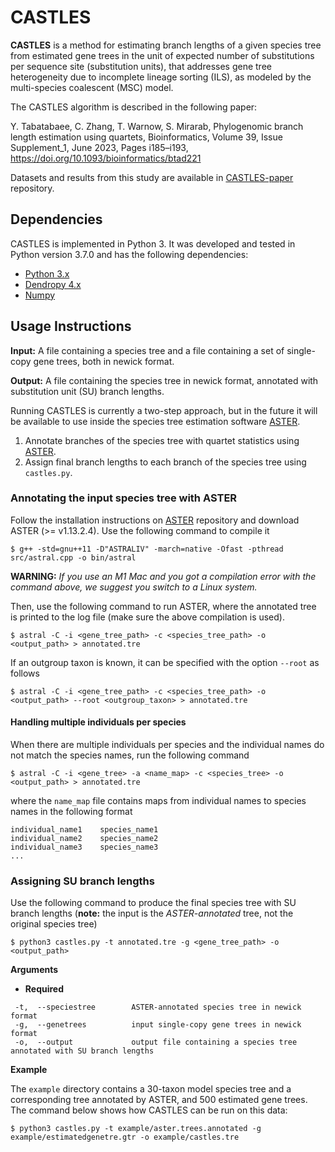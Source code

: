 # CASTLES

**CASTLES** is a method for estimating branch lengths of a given species tree from estimated gene trees in the unit of expected number of substitutions per sequence site (substitution units), that addresses gene tree heterogeneity due to incomplete lineage sorting (ILS), as modeled by the multi-species coalescent (MSC) model.

The CASTLES algorithm is described in the following paper:

Y. Tabatabaee, C. Zhang, T. Warnow, S. Mirarab, Phylogenomic branch length estimation using quartets, Bioinformatics, Volume 39, Issue Supplement_1, June 2023, Pages i185–i193, https://doi.org/10.1093/bioinformatics/btad221

Datasets and results from this study are available in [CASTLES-paper](https://github.com/ytabatabaee/CASTLES-paper/tree/main) repository.

## Dependencies
CASTLES is implemented in Python 3. It was developed and tested in Python version 3.7.0 and has the following dependencies:
- [Python 3.x](https://www.python.org)
- [Dendropy 4.x](https://dendropy.org/index.html)
- [Numpy](https://numpy.org)

## Usage Instructions

**Input:** A file containing a species tree and a file containing a set of single-copy gene trees, both in newick format.

**Output:** A file containing the species tree in newick format, annotated with substitution unit (SU) branch lengths.

Running CASTLES is currently a two-step approach, but in the future it will be available to use inside the species tree estimation software [ASTER](https://github.com/chaoszhang/ASTER).
1) Annotate branches of the species tree with quartet statistics using [ASTER](https://github.com/chaoszhang/ASTER).
2) Assign final branch lengths to each branch of the species tree using `castles.py`.

### Annotating the input species tree with ASTER
Follow the installation instructions on [ASTER](https://github.com/chaoszhang/ASTER) repository and download ASTER (>= v1.13.2.4). Use the following command to compile it
```
$ g++ -std=gnu++11 -D"ASTRALIV" -march=native -Ofast -pthread src/astral.cpp -o bin/astral
```
**WARNING:** *If you use an M1 Mac and you got a compilation error with the command above, we suggest you switch to a Linux system.*

Then, use the following command to run ASTER, where the annotated tree is printed to the log file (make sure the above compilation is used).
```
$ astral -C -i <gene_tree_path> -c <species_tree_path> -o <output_path> > annotated.tre
```
If an outgroup taxon is known, it can be specified with the option `--root` as follows
```
$ astral -C -i <gene_tree_path> -c <species_tree_path> -o <output_path> --root <outgroup_taxon> > annotated.tre
```
#### Handling multiple individuals per species
When there are multiple individuals per species and the individual names do not match the species names, run the following command
```
$ astral -C -i <gene_tree> -a <name_map> -c <species_tree> -o <output_path> > annotated.tre
```
where the `name_map` file contains maps from individual names to species names in the following format
```
individual_name1    species_name1
individual_name2    species_name2
individual_name3    species_name3
...
```
### Assigning SU branch lengths
Use the following command to produce the final species tree with SU branch lengths (**note:** the input is the *ASTER-annotated* tree, not the original species tree)
```
$ python3 castles.py -t annotated.tre -g <gene_tree_path> -o <output_path>
```
**Arguments**
- **Required**
```
 -t,  --speciestree        ASTER-annotated species tree in newick format
 -g,  --genetrees          input single-copy gene trees in newick format
 -o,  --output             output file containing a species tree annotated with SU branch lengths
```


**Example**

The `example` directory contains a 30-taxon model species tree and a corresponding tree annotated by ASTER, and 500 estimated gene trees. The command below shows how CASTLES can be run on this data:
```
$ python3 castles.py -t example/aster.trees.annotated -g example/estimatedgenetre.gtr -o example/castles.tre
```

